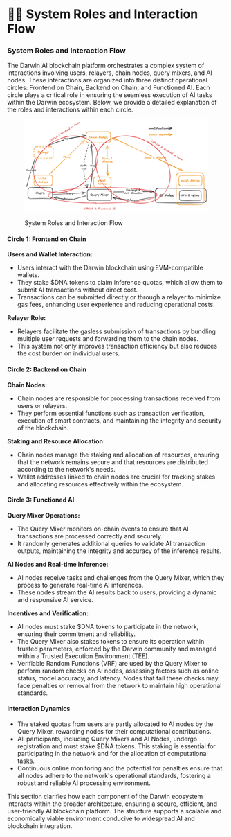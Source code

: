 # 🤹‍♀️ System Roles and Interaction Flow

### System Roles and Interaction Flow

The Darwin AI blockchain platform orchestrates a complex system of interactions involving users, relayers, chain nodes, query mixers, and AI nodes. These interactions are organized into three distinct operational circles: Frontend on Chain, Backend on Chain, and Functioned AI. Each circle plays a critical role in ensuring the seamless execution of AI tasks within the Darwin ecosystem. Below, we provide a detailed explanation of the roles and interactions within each circle.

<figure><img src="../.gitbook/assets/image (1).png" alt=""><figcaption><p>System Roles and Interaction Flow</p></figcaption></figure>

#### Circle 1: Frontend on Chain

**Users and Wallet Interaction:**

* Users interact with the Darwin blockchain using EVM-compatible wallets.
* They stake $DNA tokens to claim inference quotas, which allow them to submit AI transactions without direct cost.
* Transactions can be submitted directly or through a relayer to minimize gas fees, enhancing user experience and reducing operational costs.

**Relayer Role:**

* Relayers facilitate the gasless submission of transactions by bundling multiple user requests and forwarding them to the chain nodes.
* This system not only improves transaction efficiency but also reduces the cost burden on individual users.

#### Circle 2: Backend on Chain

**Chain Nodes:**

* Chain nodes are responsible for processing transactions received from users or relayers.
* They perform essential functions such as transaction verification, execution of smart contracts, and maintaining the integrity and security of the blockchain.

**Staking and Resource Allocation:**

* Chain nodes manage the staking and allocation of resources, ensuring that the network remains secure and that resources are distributed according to the network's needs.
* Wallet addresses linked to chain nodes are crucial for tracking stakes and allocating resources effectively within the ecosystem.

#### Circle 3: Functioned AI

**Query Mixer Operations:**

* The Query Mixer monitors on-chain events to ensure that AI transactions are processed correctly and securely.
* It randomly generates additional queries to validate AI transaction outputs, maintaining the integrity and accuracy of the inference results.

**AI Nodes and Real-time Inference:**

* AI nodes receive tasks and challenges from the Query Mixer, which they process to generate real-time AI inferences.
* These nodes stream the AI results back to users, providing a dynamic and responsive AI service.

**Incentives and Verification:**

* AI nodes must stake $DNA tokens to participate in the network, ensuring their commitment and reliability.
* The Query Mixer also stakes tokens to ensure its operation within trusted parameters, enforced by the Darwin community and managed within a Trusted Execution Environment (TEE).
* Verifiable Random Functions (VRF) are used by the Query Mixer to perform random checks on AI nodes, assessing factors such as online status, model accuracy, and latency. Nodes that fail these checks may face penalties or removal from the network to maintain high operational standards.

#### Interaction Dynamics

* The staked quotas from users are partly allocated to AI nodes by the Query Mixer, rewarding nodes for their computational contributions.
* All participants, including Query Mixers and AI Nodes, undergo registration and must stake $DNA tokens. This staking is essential for participating in the network and for the allocation of computational tasks.
* Continuous online monitoring and the potential for penalties ensure that all nodes adhere to the network's operational standards, fostering a robust and reliable AI processing environment.

This section clarifies how each component of the Darwin ecosystem interacts within the broader architecture, ensuring a secure, efficient, and user-friendly AI blockchain platform. The structure supports a scalable and economically viable environment conducive to widespread AI and blockchain integration.
